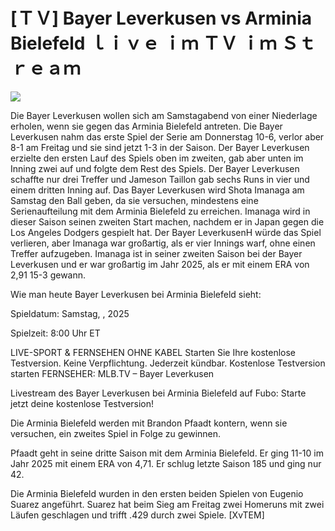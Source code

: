 # [ＴＶ] Bayer Leverkusen vs Arminia Bielefeld ｌｉｖｅ ｉｍ ＴＶ ｉｍ Ｓｔｒｅａｍ  
  
  
[![](https://i.imgur.com/qSNzIqt.png)](https://movie.rssnews.media/aITgEtKD.php)  
  
Die Bayer Leverkusen wollen sich am Samstagabend von einer Niederlage erholen, wenn sie gegen das Arminia Bielefeld antreten. Die Bayer Leverkusen nahm das erste Spiel der Serie am Donnerstag 10-6, verlor aber 8-1 am Freitag und sie sind jetzt 1-3 in der Saison. Der Bayer Leverkusen erzielte den ersten Lauf des Spiels oben im zweiten, gab aber unten im Inning zwei auf und folgte dem Rest des Spiels. Der Bayer Leverkusen schaffte nur drei Treffer und Jameson Taillon gab sechs Runs in vier und einem dritten Inning auf. Das Bayer Leverkusen wird Shota Imanaga am Samstag den Ball geben, da sie versuchen, mindestens eine Serienaufteilung mit dem Arminia Bielefeld zu erreichen. Imanaga wird in dieser Saison seinen zweiten Start machen, nachdem er in Japan gegen die Los Angeles Dodgers gespielt hat. Der Bayer LeverkusenH würde das Spiel verlieren, aber Imanaga war großartig, als er vier Innings warf, ohne einen Treffer aufzugeben. Imanaga ist in seiner zweiten Saison bei der Bayer Leverkusen und er war großartig im Jahr 2025, als er mit einem ERA von 2,91 15-3 gewann.

Wie man heute Bayer Leverkusen bei Arminia Bielefeld sieht:

Spieldatum: Samstag, , 2025

Spielzeit: 8:00 Uhr ET

LIVE-SPORT & FERNSEHEN OHNE KABEL
Starten Sie Ihre kostenlose Testversion. Keine Verpflichtung. Jederzeit kündbar.
Kostenlose Testversion starten
FERNSEHER: MLB.TV – Bayer Leverkusen

Livestream des Bayer Leverkusen bei Arminia Bielefeld auf Fubo: Starte jetzt deine kostenlose Testversion!

Die Arminia Bielefeld werden mit Brandon Pfaadt kontern, wenn sie versuchen, ein zweites Spiel in Folge zu gewinnen.

Pfaadt geht in seine dritte Saison mit dem Arminia Bielefeld. Er ging 11-10 im Jahr 2025 mit einem ERA von 4,71. Er schlug letzte Saison 185 und ging nur 42.

Die Arminia Bielefeld wurden in den ersten beiden Spielen von Eugenio Suarez angeführt. Suarez hat beim Sieg am Freitag zwei Homeruns mit zwei Läufen geschlagen und trifft .429 durch zwei Spiele. [XvTEM]